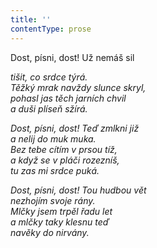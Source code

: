 ```yaml
---
title: ''
contentType: prose
---
```


Dost, písni, dost! Už nemáš sil

_tišit, co srdce týrá.  
Těžký mrak navždy slunce skryl,  
pohasl jas těch jarních chvil  
a duši plíseň sžírá._

_Dost, písni, dost! Teď zmlkni již  
a nelij do muk muka.  
Bez tebe cítím v prsou tíž,  
a když se v pláči rozezníš,  
tu zas mi srdce puká._

_Dost, písni, dost! Tou hudbou vět  
nezhojím svoje rány.  
Mlčky jsem trpěl řadu let  
a mlčky taky klesnu teď  
navěky do nirvány._
